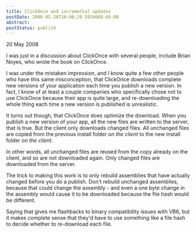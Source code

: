 ```yaml
---
title: ClickOnce and incremental updates
postDate: 2008-05-20T10:00:29.5934608-05:00
abstract: 
postStatus: publish
---
```

20 May 2008

I was just in a discussion about ClickOnce with several people, include Brian Noyes, who wrote the book on ClickOnce.

I was under the mistaken impression, and I know quite a few other people who have this same misconception, that ClickOnce downloads complete new versions of your application each time you publish a new version. In fact, I know of at least a couple companies who specifically chose not to use ClickOnce because their app is quite large, and re-downloading the whole thing each time a new version is published is unrealistic.

It turns out though, that ClickOnce does optimize the download. When you publish a new version of your app, all the new files are written to the server, that is true. But the client only downloads changed files. All unchanged files are copied from the previous install folder *on the client* to the new install folder *on the client*.

In other words, all unchanged files are reused from the copy already on the client, and so are not downloaded again. Only changed files are downloaded from the server.

The trick to making this work is to only rebuild assemblies that have actually changed before you do a publish. Don't rebuild unchanged assemblies, because that could change the assembly - and even a one byte change in the assembly would cause it to be downloaded because the file hash would be different.

Saying that gives me flashbacks to binary compatibility issues with VB6, but it makes complete sense that they'd have to use something like a file hash to decide whether to re-download each file.
